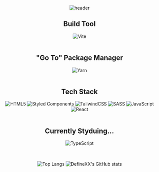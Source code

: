 <!---
DefineXX/DefineXX is a ✨ special ✨ repository because its `README.md` (this file) appears on your GitHub profile.
You can click the Preview link to take a look at your changes.
--->
<div align="center">

![header](https://capsule-render.vercel.app/api?type=venom&color=gradient&theme=gruvbox_light&height=250&section=header&text=Space%20DefineXX&desc=Welcome%20To&descAlignY=65&fontSize=70&animation=twinkling&stroke=123456)
  
## Build Tool
![Vite](https://img.shields.io/badge/vite-%23646CFF.svg?style=for-the-badge&logo=vite&logoColor=white)<br><br>

## "Go To" Package Manager
![Yarn](https://img.shields.io/badge/yarn-%232C8EBB.svg?style=for-the-badge&logo=yarn&logoColor=white)<br><br>

## Tech Stack
![HTML5](https://img.shields.io/badge/html5-%23E34F26.svg?style=for-the-badge&logo=html5&logoColor=white)
![Styled Components](https://img.shields.io/badge/styled--components-DB7093?style=for-the-badge&logo=styled-components&logoColor=white)
![TailwindCSS](https://img.shields.io/badge/tailwindcss-%2338B2AC.svg?style=for-the-badge&logo=tailwind-css&logoColor=white)
![SASS](https://img.shields.io/badge/SASS-hotpink.svg?style=for-the-badge&logo=SASS&logoColor=white)
![JavaScript](https://img.shields.io/badge/javascript-%23323330.svg?style=for-the-badge&logo=javascript&logoColor=%23F7DF1E)
![React](https://img.shields.io/badge/react-%2320232a.svg?style=for-the-badge&logo=react&logoColor=%2361DAFB)<br><br>

## Currently Styduing...
![TypeScript](https://img.shields.io/badge/typescript-%23007ACC.svg?style=for-the-badge&logo=typescript&logoColor=white)<br><br><br>


![Top Langs](https://github-readme-stats.vercel.app/api/top-langs/?username=DefineXX&layout=compact)
![DefineXX's GitHub stats](https://github-readme-stats.vercel.app/api?username=DefineXX&show_icons=true&theme=rose)

</div>
